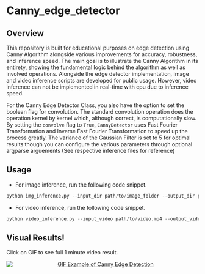# Canny_edge_detector

## Overview
This repository is built for educational purposes on edge detection using Canny Algorithm alongside various improvements for accuracy, robustness, and inference speed. The main goal is to illustrate the Canny Algorithm in its entirety, showing the fundamental logic behind the algorithm as well as involved operations. Alongside the edge detector implementation, image and video inference scripts are developed for public usage. However, video inference can not be implemented in real-time with cpu due to inference speed. 

For the Canny Edge Detector Class, you also have the option to set the boolean flag for convolution. The standard convolution operation does the operation kernel by kernel which, although correct, is computationally slow. By setting the `convolve` flag to `True`, `CannyDetector` uses Fast Fourier Transformation and Inverse Fast Fourier Transformation to speed up the process greatly. The variance of the Gaussian Filter is set to 5 for optimal results though you can configure the various parameters through optional argparse arguements (See respective inference files for reference)

## Usage
- For image inference, run the following code snippet.

```python
python img_inference.py --input_dir path/to/image_folder --output_dir path/to/output_folder
```

- For video inference, run the following code snippet.

```python
python video_inference.py --input_video path/to/video.mp4 --output_video path/to/output.mp4
```

## Visual Results!
Click on GIF to see full 1 minute video result.

<div align="center">
  <a href="https://www.youtube.com/watch?v=7okfMyesJOs&ab_channel=CodeKnight">
    <img src="Video.gif" alt="GIF Example of Canny Edge Detection" style="display: block; margin: 0 auto;" />
  </a>
</div>


